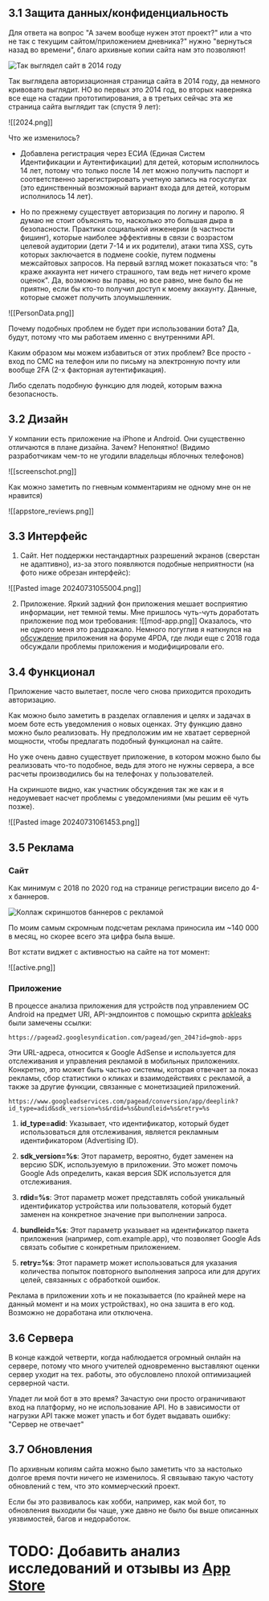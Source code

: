 ## 3.1 Защита данных/конфиденциальность

Для ответа на вопрос "А зачем вообще нужен этот проект?" или а что не так с текущим сайтом/приложением дневника?" нужно "вернуться назад во времени", благо архивные копии сайта нам это позволяют!

![Так выглядел сайт в 2014 году](2014.png)

Так выглядела авторизационная страница сайта в 2014 году, да немного кривовато выглядит. НО во первых это 2014 год, во вторых наверняка все еще на стадии прототипирования, а в третьих сейчас эта же страница сайта выглядит так (спустя 9 лет):

![[2024.png]]

Что же изменилось? 

- Добавлена регистрация через ЕСИА (Единая Систем Идентификации и Аутентификации) для детей, которым исполнилось 14 лет, потому что только после 14 лет можно получить паспорт и соответственно зарегистрировать учетную запись на госуслугах (это единственный возможный вариант входа для детей, которым исполнилось 14 лет).

- Но по прежнему существует авторизация по логину и паролю. Я думаю не стоит объяснять то, насколько это большая дыра в безопасности. Практики социальной инженерии (в частности фишинг), которые наиболее эффективны в связи с возрастом целевой аудитории (дети 7-14 и их родители), атаки типа XSS, суть которых заключается в подмене cookie, путем подмены межсайтовых запросов. На первый взгляд может показаться что: "в краже аккаунта нет ничего страшного, там ведь нет ничего кроме оценок". Да, возможно вы правы, но все равно, мне было бы не приятно, если бы кто-то получил доступ к моему аккаунту. Данные, которые сможет получить злоумышленник.

![[PersonData.png]]

Почему подобных проблем не будет при использовании бота? Да, будут, потому что мы работаем именно с внутренними API.

Каким образом мы можем избавиться от этих проблем? Все просто - вход по СМС на телефон или по письму на электронную почту или вообще 2FA (2-х факторная аутентификация).

Либо сделать подобную функцию для людей, которым важна безопасность.

## 3.2 Дизайн

У компании есть приложение на iPhone и Android. Они существенно отличаются в плане дизайна. Зачем? Непонятно! (Видимо разработчикам чем-то не угодили владельцы яблочных телефонов)

![[screenschot.png]]

Как можно заметить по гневным комментариям не одному мне он не нравится)

![[appstore_reviews.png]]

## 3.3 Интерфейс

1. Сайт. Нет поддержки нестандартных разрешений экранов (сверстан не адаптивно), из-за этого появляются подобные неприятности (на фото ниже обрезан интерфейс):

![[Pasted image 20240731055004.png]]

2. Приложение. Яркий задний фон приложения мешает восприятию информации, нет темной темы. Мне пришлось чуть-чуть доработать приложение под мои требования:
![[mod-app.png]]
Оказалось, что не одного меня это раздражало. Немного погуглив я наткнулся на [обсуждение](https://4pda.to/forum/index.php?showtopic=991084) приложения на форуме 4PDA, где люди еще с 2018 года обсуждали проблемы приложения и модифицировали его.

## 3.4 Функционал

Приложение часто вылетает, после чего снова приходится проходить авторизацию.

Как можно было заметить в разделах оглавления и целях и задачах в моем боте есть уведомления о новых оценках. Эту функцию давно можно было реализовать. Ну предположим им не хватает серверной мощности, чтобы предлагать подобный функционал на сайте.

Но уже очень давно существует приложение, в котором можно было бы реализовать что-то подобное, ведь для этого не нужны сервера, а все расчеты производились бы на телефонах у пользователей.

На скриншоте видно, как участник обсуждения так же как и я недоумевает насчет проблемы с уведомлениями (мы решим её чуть позже).

![[Pasted image 20240731061453.png]]

## 3.5 Реклама

### Сайт

Как минимум с 2018 по 2020 год на странице регистрации висело до 4-х баннеров.

![Коллаж скриншотов баннеров с рекламой](adv.png)

По моим самым скромным подсчетам реклама приносила им ~140 000 в месяц, но скорее всего эта цифра была выше.

Вот кстати виджет с активностью на сайте на тот момент:

![[active.png]]

### Приложение

В процессе анализа приложения для устройств под управлением ОС Android на предмет URI, API-эндпоинтов с помощью скрипта [apkleaks](https://github.com/dwisiswant0/apkleaks) были замечены ссылки:

```
https://pagead2.googlesyndication.com/pagead/gen_204?id=gmob-apps
```

Эти URL-адреса, относится к Google AdSense и используется для отслеживания и управления рекламой в мобильных приложениях. Конкретно, это может быть частью системы, которая отвечает за показ рекламы, сбор статистики о кликах и взаимодействиях с рекламой, а также за другие функции, связанные с монетизацией приложений.

```
https://www.googleadservices.com/pagead/conversion/app/deeplink?id_type=adid&sdk_version=%s&rdid=%s&bundleid=%s&retry=%s
```

1. **id_type=adid**: Указывает, что идентификатор, который будет использоваться для отслеживания, является рекламным идентификатором (Advertising ID).

2. **sdk_version=%s**: Этот параметр, вероятно, будет заменен на версию SDK, используемую в приложении. Это может помочь Google Ads определить, какая версия SDK используется для отслеживания.

3. **rdid=%s**: Этот параметр может представлять собой уникальный идентификатор устройства или пользователя, который будет заменен на конкретное значение при выполнении запроса.

4. **bundleid=%s**: Этот параметр указывает на идентификатор пакета приложения (например, com.example.app), что позволяет Google Ads связать событие с конкретным приложением.

5. **retry=%s**: Этот параметр может использоваться для указания количества попыток повторного выполнения запроса или для других целей, связанных с обработкой ошибок.

Реклама в приложении хоть и не показывается (по крайней мере на данный момент и на моих устройствах), но она зашита в его код. Возможно не доработана или отключена. 

## 3.6 Сервера

В конце каждой четверти, когда наблюдается огромный онлайн на сервере, потому что много учителей одновременно выставляют оценки сервер уходит на тех. работы, это обусловлено плохой оптимизацией серверной части.

Упадет ли мой бот в это время? Зачастую они просто ограничивают вход на платформу, но не использование API. Но в зависимости от нагрузки API также может упасть и бот будет выдавать ошибку: "Сервер не отвечает"

## 3.7 Обновления

По архивным копиям сайта можно было заметить что за настолько долгое время почти ничего не изменилось. Я связываю такую частоту обновлений с тем, что это коммерческий проект.

Если бы это развивалось как хобби, например, как мой бот, то обновления выходили бы чаще, уже давно не было бы выше описанных уязвимостей, багов и недоработок.

# TODO: Добавить анализ исследований и отзывы из [App Store](https://apps.apple.com/ru/app/%D0%BC%D0%BE%D0%B9-%D0%B4%D0%BD%D0%B5%D0%B2%D0%BD%D0%B8%D0%BA/id557094374)
